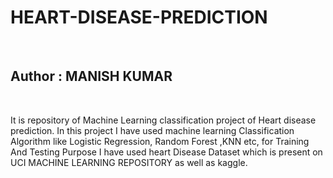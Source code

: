 <h1>HEART-DISEASE-PREDICTION</h1><br/>
<h2> Author : MANISH KUMAR </h2><br/>

<p>It is repository of Machine Learning classification project of Heart disease prediction. In this project I have used machine learning Classification Algorithm like Logistic Regression, Random Forest ,KNN etc, for Training And Testing Purpose I have used heart Disease Dataset which is present on UCI MACHINE LEARNING REPOSITORY  as well as kaggle.</p>
